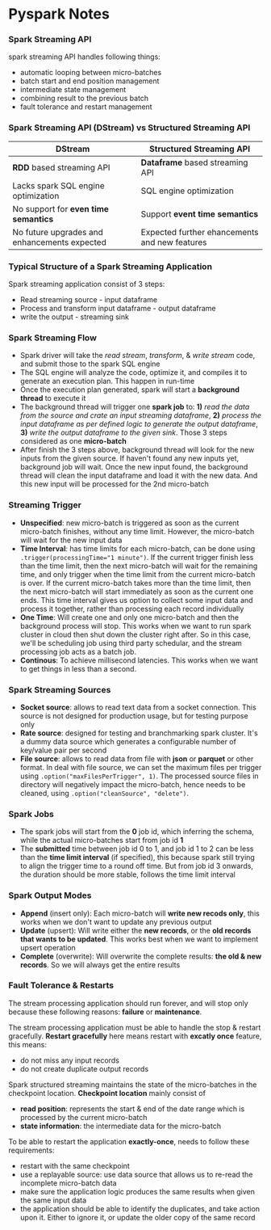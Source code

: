 # Pyspark Notes

### Spark Streaming API
spark streaming API handles following things:
- automatic looping between micro-batches
- batch start and end position management
- intermediate state management
- combining result to the previous batch
- fault tolerance and restart management

### Spark Streaming API (DStream) vs Structured Streaming API
| DStream | Structured Streaming API |
| ------ | ------ |
| **RDD** based streaming API | **Dataframe** based streaming API |
| Lacks spark SQL engine optimization | SQL engine optimization |
| No support for **even time semantics** | Support **event time semantics** |
| No future upgrades and enhancements expected | Expected further ehancements and new features

### Typical Structure of a Spark Streaming Application
Spark streaming application consist of 3 steps:
- Read streaming source - input dataframe
- Process and transform input dataframe - output dataframe
- write the output - streaming sink

### Spark Streaming Flow
- Spark driver will take the *read stream*, *transform*, & *write stream* code, and submit those to the spark SQL engine 
- The SQL engine will analyze the code, optimize it, and compiles it to generate an execution plan. This happen in run-time
- Once the execution plan generated, spark will start a **background thread** to execute it
- The background thread will trigger one **spark job** to: **1)** *read the data from the source and crate an input streaming dataframe*, **2)** *process the input dataframe as per defined logic to generate the output dataframe*, **3)** *write the output dataframe to the given sink*. Those 3 steps considered as one **micro-batch** 
- After finish the 3 steps above, background thread will look for the new inputs from the given source. If haven't found any new inputs yet, background job will wait. Once the new input found, the background thread will clean the input dataframe and load it with the new data. And this new input will be processed for the 2nd micro-batch

### Streaming Trigger
- **Unspecified**: new micro-batch is triggered as soon as the current micro-batch finishes, without any time limit. However, the micro-batch will wait for the new input data
- **Time Interval**: has time limits for each micro-batch, can be done using `.trigger(processingTime="1 minute")`. If the current trigger finish less than the time limit, then the next micro-batch will wait for the remaining time, and only trigger when the time limit from the current micro-batch is over. If the current micro-batch takes more than the time limit, then the next micro-batch will start immediately as soon as the current one ends. This time interval gives us option to collect some input data and process it together, rather than processing each record individually
- **One Time**: Will create one and only one micro-batch and then the background process will stop. This works when we want to run spark cluster in cloud then shut down the cluster right after. So in this case, we'll be scheduling job using third party schedular, and the stream processing job acts as a batch job.
- **Continous**: To achieve millisecond latencies. This works when we want to get things in less than a second.

### Spark Streaming Sources
- **Socket source**: allows to read text data from a socket connection. This source is not designed for production usage, but for testing purpose only
- **Rate source**: designed for testing and branchmarking spark cluster. It's a dummy data source which generates a configurable number of key/value pair per second
- **File source**: allows to read data from file with **json** or **parquet** or other format. In deal with file source, we can set the maximum files per trigger using `.option("maxFilesPerTrigger", 1)`. The processed source files in directory will negatively impact the micro-batch, hence needs to be cleaned, using `.option("cleanSource", "delete")`. 

### Spark Jobs
- The spark jobs will start from the **0** job id, which inferring the schema, while the actual micro-batches start from job id **1**
- The **submitted** time between job id 0 to 1, and job id 1 to 2 can be less than the **time limit interval** (if specified), this because spark still trying to align the trigger time to a round off time. But from job id 3 onwards, the duration should be more stable, follows the time limit interval

### Spark Output Modes
- **Append** (insert only): Each micro-batch will **write new recods only**, this works when we don't want to update any previous output
- **Update** (upsert): Will write either the **new records**, or the **old records that wants to be updated**. This works best when we want to implement upsert operation
- **Complete** (overwrite): Will overwrite the complete results: **the old & new records**. So we will always get the entire results

### Fault Tolerance & Restarts
The stream processing application should run forever, and will stop only because these following reasons: **failure** or **maintenance**. 

The stream processing application must be able to handle the stop & restart gracefully. **Restart gracefully** here means restart with **excatly once** feature, this means:
- do not miss any input records
- do not create duplicate output records

Spark structured streaming maintains the state of the micro-batches in the checkpoint location. **Checkpoint location** mainly consist of 
- **read position**: represents the start & end of the date range which is processed by the current micro-batch
- **state information**: the intermediate data for the micro-batch

To be able to restart the application **exactly-once**, needs to follow these requirements:
- restart with the same checkpoint
- use a replayable source: use data source that allows us to re-read the incomplete micro-batch data
- make sure the application logic produces the same results when given the same input data
- the application should be able to identify the duplicates, and take action upon it. Either to ignore it, or update the older copy of the same record